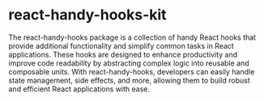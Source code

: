 # react-handy-hooks-kit

The react-handy-hooks package is a collection of handy React hooks that provide additional functionality and simplify common tasks 
in React applications. These hooks are designed to enhance productivity and improve code readability by abstracting complex logic 
into reusable and composable units. With react-handy-hooks, developers can easily handle state management, side effects, and more,
allowing them to build robust and efficient React applications with ease.
